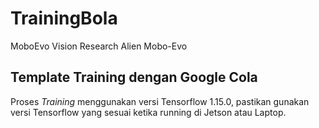 # TrainingBola
MoboEvo Vision Research
Alien Mobo-Evo

## Template Training dengan Google Cola
Proses <i>Training</i> menggunakan versi Tensorflow 1.15.0, pastikan gunakan versi Tensorflow yang sesuai ketika running di Jetson atau Laptop. 
